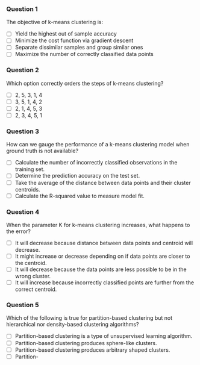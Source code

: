 ### Question 1
The objective of k-means clustering is:

- [ ] Yield the highest out of sample accuracy
- [ ] Minimize the cost function via gradient descent
- [ ] Separate dissimilar samples and group similar ones
- [ ] Maximize the number of correctly classified data points

### Question 2
Which option correctly orders the steps of k-means clustering?

- [ ] 2, 5, 3, 1, 4
- [ ] 3, 5, 1, 4, 2
- [ ] 2, 1, 4, 5, 3
- [ ] 2, 3, 4, 5, 1

### Question 3
How can we gauge the performance of a k-means clustering model when ground truth is not available?

- [ ] Calculate the number of incorrectly classified observations in the training set.
- [ ] Determine the prediction accuracy on the test set.
- [ ] Take the average of the distance between data points and their cluster centroids.
- [ ] Calculate the R-squared value to measure model fit.

### Question 4
When the parameter K for k-means clustering increases, what happens to the error?

- [ ] It will decrease because distance between data points and centroid will decrease.
- [ ] It might increase or decrease depending on if data points are closer to the centroid.
- [ ] It will decrease because the data points are less possible to be in the wrong cluster.
- [ ] It will increase because incorrectly classified points are further from the correct centroid.

### Question 5
Which of the following is true for partition-based clustering but not hierarchical nor density-based clustering algorithms?

- [ ] Partition-based clustering is a type of unsupervised learning algorithm.
- [ ] Partition-based clustering produces sphere-like clusters.
- [ ] Partition-based clustering produces arbitrary shaped clusters.
- [ ] Partition-
